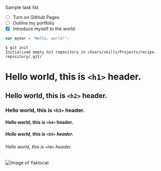 Sample task list

- [ ] Turn on GitHub Pages
- [ ] Outline my portfolio
- [X] Introduce myself to the world

``` javascript
var myVar = "Hello, world!";
```

```
$ git init
Initialized empty Git repository in /Users/skills/Projects/recipe-repository/.git/
```

# Hello world, this is `<h1>` header.
## Hello world, this is `<h2>` header.
### Hello world, this is `<h3>` header.
#### Hello world, this is `<h4>` header.
##### Hello world, this is `<h5>` header.
###### Hello world, this is `<h6>` header.

![Image of Yaktocat](https://octodex.github.com/images/yaktocat.png)
